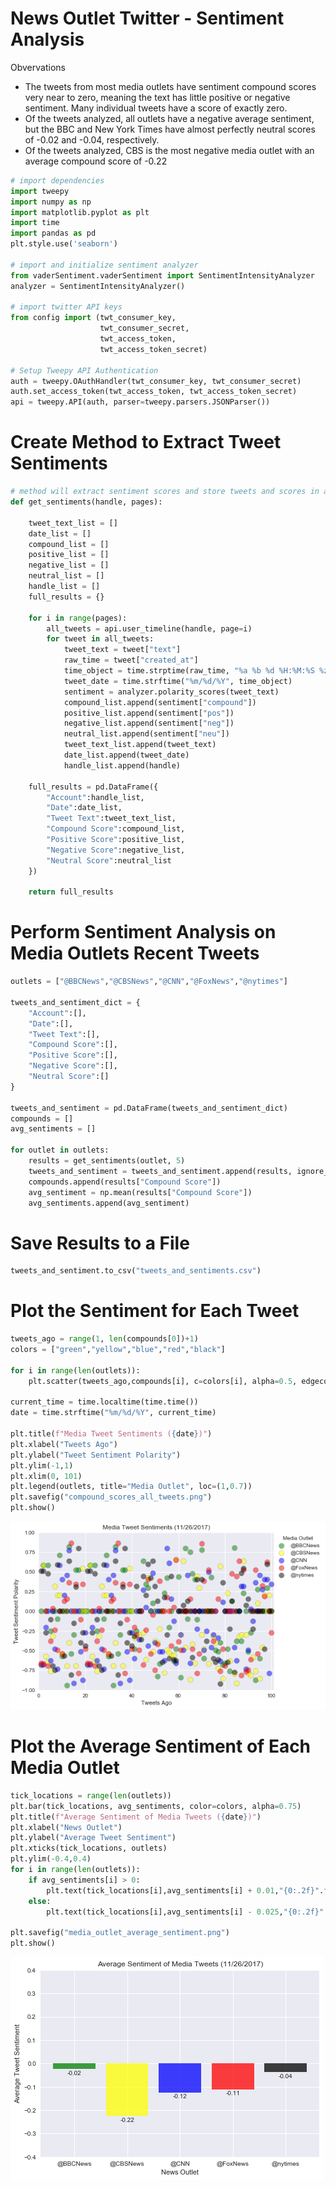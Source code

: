 
# News Outlet Twitter - Sentiment Analysis

Obvervations
- The tweets from most media outlets have sentiment compound scores very near to zero, meaning the text has little positive or negative sentiment. Many individual tweets have a score of exactly zero.
- Of the tweets analyzed, all outlets have a negative average sentiment, but the BBC and New York Times have almost perfectly neutral scores of -0.02 and -0.04, respectively.
- Of the tweets analyzed, CBS is the most negative media outlet with an average compound score of -0.22


```python
# import dependencies
import tweepy
import numpy as np
import matplotlib.pyplot as plt
import time
import pandas as pd
plt.style.use('seaborn')

# import and initialize sentiment analyzer
from vaderSentiment.vaderSentiment import SentimentIntensityAnalyzer
analyzer = SentimentIntensityAnalyzer()

# import twitter API keys
from config import (twt_consumer_key, 
                    twt_consumer_secret, 
                    twt_access_token, 
                    twt_access_token_secret)

# Setup Tweepy API Authentication
auth = tweepy.OAuthHandler(twt_consumer_key, twt_consumer_secret)
auth.set_access_token(twt_access_token, twt_access_token_secret)
api = tweepy.API(auth, parser=tweepy.parsers.JSONParser())
```

# Create Method to Extract Tweet Sentiments


```python
# method will extract sentiment scores and store tweets and scores in a dataframe
def get_sentiments(handle, pages):

    tweet_text_list = []
    date_list = []
    compound_list = []
    positive_list = []
    negative_list = []
    neutral_list = []
    handle_list = []
    full_results = {}

    for i in range(pages):
        all_tweets = api.user_timeline(handle, page=i)
        for tweet in all_tweets:
            tweet_text = tweet["text"]
            raw_time = tweet["created_at"]
            time_object = time.strptime(raw_time, "%a %b %d %H:%M:%S %z %Y")
            tweet_date = time.strftime("%m/%d/%Y", time_object)
            sentiment = analyzer.polarity_scores(tweet_text)
            compound_list.append(sentiment["compound"])            
            positive_list.append(sentiment["pos"]) 
            negative_list.append(sentiment["neg"]) 
            neutral_list.append(sentiment["neu"]) 
            tweet_text_list.append(tweet_text)
            date_list.append(tweet_date)
            handle_list.append(handle)
    
    full_results = pd.DataFrame({
        "Account":handle_list,
        "Date":date_list,
        "Tweet Text":tweet_text_list,
        "Compound Score":compound_list,
        "Positive Score":positive_list,
        "Negative Score":negative_list,
        "Neutral Score":neutral_list
    })
    
    return full_results
```

# Perform Sentiment Analysis on Media Outlets Recent Tweets


```python
outlets = ["@BBCNews","@CBSNews","@CNN","@FoxNews","@nytimes"]

tweets_and_sentiment_dict = {
    "Account":[],
    "Date":[],
    "Tweet Text":[],
    "Compound Score":[],
    "Positive Score":[],
    "Negative Score":[],
    "Neutral Score":[]
}

tweets_and_sentiment = pd.DataFrame(tweets_and_sentiment_dict)
compounds = []
avg_sentiments = []

for outlet in outlets:
    results = get_sentiments(outlet, 5)
    tweets_and_sentiment = tweets_and_sentiment.append(results, ignore_index=True)
    compounds.append(results["Compound Score"])
    avg_sentiment = np.mean(results["Compound Score"])
    avg_sentiments.append(avg_sentiment)    
```

# Save Results to a File


```python
tweets_and_sentiment.to_csv("tweets_and_sentiments.csv")
```

# Plot the Sentiment for Each Tweet


```python
tweets_ago = range(1, len(compounds[0])+1)
colors = ["green","yellow","blue","red","black"]

for i in range(len(outlets)):
    plt.scatter(tweets_ago,compounds[i], c=colors[i], alpha=0.5, edgecolor="black", s=100)

current_time = time.localtime(time.time())
date = time.strftime("%m/%d/%Y", current_time)
    
plt.title(f"Media Tweet Sentiments ({date})")
plt.xlabel("Tweets Ago")
plt.ylabel("Tweet Sentiment Polarity")
plt.ylim(-1,1)
plt.xlim(0, 101)
plt.legend(outlets, title="Media Outlet", loc=(1,0.7))
plt.savefig("compound_scores_all_tweets.png")
plt.show()
```


![png](output_9_0.png)


# Plot the Average Sentiment of Each Media Outlet


```python
tick_locations = range(len(outlets))
plt.bar(tick_locations, avg_sentiments, color=colors, alpha=0.75)
plt.title(f"Average Sentiment of Media Tweets ({date})")
plt.xlabel("News Outlet")
plt.ylabel("Average Tweet Sentiment")
plt.xticks(tick_locations, outlets)
plt.ylim(-0.4,0.4)
for i in range(len(outlets)):
    if avg_sentiments[i] > 0:
        plt.text(tick_locations[i],avg_sentiments[i] + 0.01,"{0:.2f}".format(avg_sentiments[i]), ha="center")
    else:
        plt.text(tick_locations[i],avg_sentiments[i] - 0.025,"{0:.2f}".format(avg_sentiments[i]), ha="center")

plt.savefig("media_outlet_average_sentiment.png")
plt.show()
```


![png](output_11_0.png)

